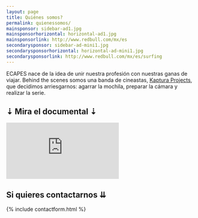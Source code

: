 ```yaml
---
layout: page
title: Quiénes somos?
permalink: quienessomos/
mainsponsor: sidebar-ad1.jpg
mainsponsorhorizontal: horizontal-ad1.jpg
mainsponsorlink: http://www.redbull.com/mx/es
secondarysponsor: sidebar-ad-mini1.jpg
secondarysponsorhorizontal: horizontal-ad-mini1.jpg
secondarysponsorlink: http://www.redbull.com/mx/es/surfing
--- 
```


<div class="about_info">
</b>E<span class="xtext"></span>CAPES</b> nace de la idea de unir nuestra profesión con nuestras ganas de viajar. Behind the scenes somos una banda de cineastas, <a href="http://kapturaprojects.com">Kaptura Projects</a>, que decidimos arriesgarnos: agarrar la mochila, preparar la cámara y realizar la serie.
</div>

<h2 class="about_doc_h2">⇣ Mira el documental ⇣</h2>
<div class="main_video">
		<iframe src="https://www.youtube.com/embed/tPEE9ZwTmy0" frameborder="0" allowfullscreen></iframe>
</div>

<h2 class="about_contact_h2">Si quieres contactarnos ⇊</h2>

{% include contactform.html %}